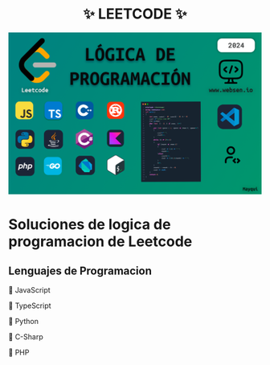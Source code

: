 <h1 align="center">✨ LEETCODE ✨</h1>

![Demo App](/Leetcode.png)
# Soluciones de logica de programacion de Leetcode 

## Lenguajes de Programacion 
📂 JavaScript

📂 TypeScript

📂 Python

📂 C-Sharp

📂 PHP
